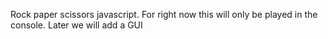 Rock paper scissors javascript. For right now this will only be played in the console. 
Later we will add a GUI